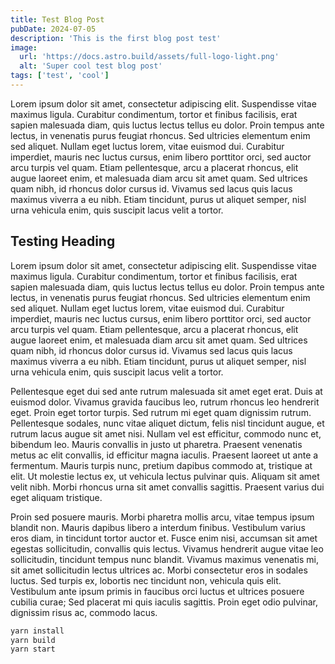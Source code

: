 ```yaml
---
title: Test Blog Post
pubDate: 2024-07-05
description: 'This is the first blog post test'
image:
  url: 'https://docs.astro.build/assets/full-logo-light.png'
  alt: 'Super cool test blog post'
tags: ['test', 'cool']
---
```


Lorem ipsum dolor sit amet, consectetur adipiscing elit. Suspendisse vitae maximus ligula. Curabitur condimentum, tortor et finibus facilisis, erat sapien malesuada diam, quis luctus lectus tellus eu dolor. Proin tempus ante lectus, in venenatis purus feugiat rhoncus. Sed ultricies elementum enim sed aliquet. Nullam eget luctus lorem, vitae euismod dui. Curabitur imperdiet, mauris nec luctus cursus, enim libero porttitor orci, sed auctor arcu turpis vel quam. Etiam pellentesque, arcu a placerat rhoncus, elit augue laoreet enim, et malesuada diam arcu sit amet quam. Sed ultrices quam nibh, id rhoncus dolor cursus id. Vivamus sed lacus quis lacus maximus viverra a eu nibh. Etiam tincidunt, purus ut aliquet semper, nisl urna vehicula enim, quis suscipit lacus velit a tortor.

## Testing Heading

Lorem ipsum dolor sit amet, consectetur adipiscing elit. Suspendisse vitae maximus ligula. Curabitur condimentum, tortor et finibus facilisis, erat sapien malesuada diam, quis luctus lectus tellus eu dolor. Proin tempus ante lectus, in venenatis purus feugiat rhoncus. Sed ultricies elementum enim sed aliquet. Nullam eget luctus lorem, vitae euismod dui. Curabitur imperdiet, mauris nec luctus cursus, enim libero porttitor orci, sed auctor arcu turpis vel quam. Etiam pellentesque, arcu a placerat rhoncus, elit augue laoreet enim, et malesuada diam arcu sit amet quam. Sed ultrices quam nibh, id rhoncus dolor cursus id. Vivamus sed lacus quis lacus maximus viverra a eu nibh. Etiam tincidunt, purus ut aliquet semper, nisl urna vehicula enim, quis suscipit lacus velit a tortor.

Pellentesque eget dui sed ante rutrum malesuada sit amet eget erat. Duis at euismod dolor. Vivamus gravida faucibus leo, rutrum rhoncus leo hendrerit eget. Proin eget tortor turpis. Sed rutrum mi eget quam dignissim rutrum. Pellentesque sodales, nunc vitae aliquet dictum, felis nisl tincidunt augue, et rutrum lacus augue sit amet nisi. Nullam vel est efficitur, commodo nunc et, bibendum leo. Mauris convallis in justo ut pharetra. Praesent venenatis metus ac elit convallis, id efficitur magna iaculis. Praesent laoreet ut ante a fermentum. Mauris turpis nunc, pretium dapibus commodo at, tristique at elit. Ut molestie lectus ex, ut vehicula lectus pulvinar quis. Aliquam sit amet velit nibh. Morbi rhoncus urna sit amet convallis sagittis. Praesent varius dui eget aliquam tristique.

Proin sed posuere mauris. Morbi pharetra mollis arcu, vitae tempus ipsum blandit non. Mauris dapibus libero a interdum finibus. Vestibulum varius eros diam, in tincidunt tortor auctor et. Fusce enim nisi, accumsan sit amet egestas sollicitudin, convallis quis lectus. Vivamus hendrerit augue vitae leo sollicitudin, tincidunt tempus nunc blandit. Vivamus maximus venenatis mi, sit amet sollicitudin lectus ultrices ac. Morbi consectetur eros in sodales luctus. Sed turpis ex, lobortis nec tincidunt non, vehicula quis elit. Vestibulum ante ipsum primis in faucibus orci luctus et ultrices posuere cubilia curae; Sed placerat mi quis iaculis sagittis. Proin eget odio pulvinar, dignissim risus ac, commodo lacus.

```bash
yarn install
yarn build
yarn start
```
